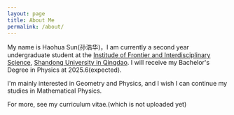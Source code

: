 ```yaml
---
layout: page
title: About Me
permalink: /about/
---
```


My name is Haohua Sun(孙浩华)，I am currently a second year undergraduate student at the [Institude of Frontier and Interdisciplinary Science](https://frontier.qd.sdu.edu.cn), [Shandong University in Qingdao](https://www.qdxq.sdu.edu.cn). I will receive my Bachelor's Degree in Physics at 2025.6(expected).

I'm mainly interested in Geometry and Physics, and I wish I can continue my studies in Mathematical Physics.

For more, see my curriculum vitae.(which is not uploaded yet)


